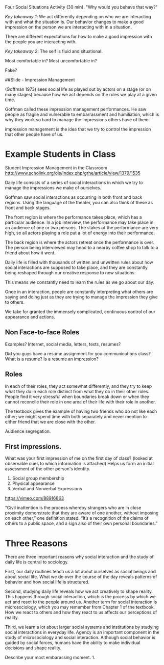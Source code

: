 

Four Social Situations Activity (30 min).
"Why would you behave that way?"

*Key takeaway 1*: We act differently depending on who we are interacting with and what the situation is. Our behavior changes to make a good impression on the person we are interacting with in a situation.  

There are different expectations for how to make a good impression with the people you are interacting with.  

*Key takeaway 2*: The self is fluid and situational.

Most comfortable in? Most uncomfortable in?  

Fake?  

##Slide - Impression Management

(Goffman 1973) sees social life as played out by actors on a stage (or on many stages) because how we act depends on the roles we play at a given time.

Goffman called these impression management performances. He saw people as fragile and vulnerable to embarrassment and humiliation, which is why they work so hard to manage the impressions others have of them.  

impression management is the idea that we try to control the impression that other people have of us.


# Example Students in Class
Student Impression Management in the Classroom
http://www.scholink.org/ojs/index.php/grhe/article/view/1379/1535


Daily life consists of a series of social interactions in which we try to manage the impressions we make of ourselves.

Goffman saw social interactions as occurring in both front and back regions. Using the language of the theater, you can also think of these as front and back stages.

The front region is where the performance takes place, which has a particular audience. In a job interview, the performance may take place in an audience of one or two persons. The stakes of the performance are very high, so all actors playing a role put a lot of energy into their performance.

The back region is where the actors retreat once the performance is over. The person being interviewed may head to a nearby coffee shop to talk to a friend about how it went.


Daily life is filled with thousands of written and unwritten rules about how social interactions are supposed to take place, and they are constantly being reshaped through our creative response to new situations.

This means we constantly need to learn the rules as we go about our day.

Once in an interaction, people are constantly interpreting what others are saying and doing just as they are trying to manage the impression they give to others.

We take for granted the immensely complicated, continuous control of our appearance and actions.

## Non Face-to-face Roles

Examples? Internet, social media, letters, texts, resumes?

Did you guys have a resume assignment for you communications class?
What is a resume? Is a resume an impression?


## Roles

In each of their roles, they act somewhat differently, and they try to keep what they do in each role distinct from what they do in their other roles. People find it very stressful when boundaries break down or when they cannot reconcile their role in one area of their life with their role in another.

The textbook gives the example of having two friends who do not like each other; we might spend time with both separately and never mention to either friend that we are close with the other.  

Audience segregation.



## First impressions.

What was your first impression of me on the first day of class?
(looked at observable cues to which information is attached)
Helps us form an initial assessment of the other person's identity.

1. Social group membership
2. Physical appearance
3. Verbal and Nonverbal Expressions







https://vimeo.com/88916863

“Civil inattention is the process whereby strangers who are in close proximity demonstrate that they are aware of one another, without imposing on each other,” one definition stated. “It’s a recognition of the claims of others to a public space, and a sign also of their own personal boundaries.”


# Three Reasons
There are three important reasons why social interaction and the study of daily life is central to sociology.

First, our daily routines teach us a lot about ourselves as social beings and about social life.
What we do over the course of the day reveals patterns of behavior and how social life is structured.

Second, studying daily life reveals how we act creatively to shape reality.
This happens through social interaction, which is the process by which we act and react to the people around us.
Another term for social interaction is microsociology, which you may remember from Chapter 1 of the textbook.
How we react to others and how they react to us affects our perceptions of reality.

Third, we learn a lot about larger social systems and institutions by studying social interactions in everyday life.
Agency is an important component in the study of microsociology and social interaction.
Although social behavior is guided by social forces, humans have the ability to make individual decisions and shape reality.

Describe your most embarassing moment.
1.
